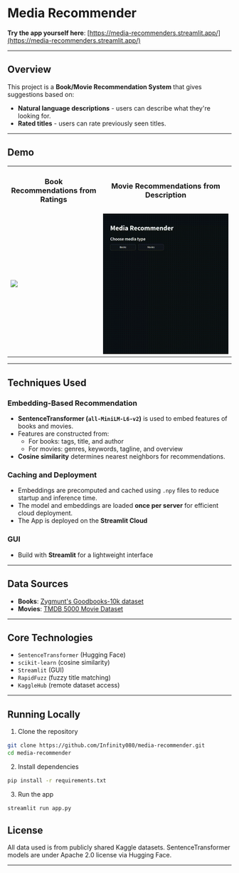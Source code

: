 # Media Recommender

**Try the app yourself here**: [https://media-recommenders.streamlit.app/](https://media-recommenders.streamlit.app/)

---

## Overview

This project is a **Book/Movie Recommendation System** that gives suggestions based on:

- **Natural language descriptions** - users can describe what they're looking for.
- **Rated titles** - users can rate previously seen titles.

---

## Demo

<table>
  <tr>
    <td align="center"><h3>Book Recommendations from Ratings</h3></td>
    <td align="center"><h3>Movie Recommendations from Description</h3></td>
  </tr>
  <tr>
    <td><img src="assets/books.gif" width="600"/></td>
    <td><img src="assets/movies.gif" width="600"/></td>
  </tr>
</table>

---

## Techniques Used

### Embedding-Based Recommendation

- **SentenceTransformer (`all-MiniLM-L6-v2`)** is used to embed features of books and movies.
- Features are constructed from:
  - For books: tags, title, and author
  - For movies: genres, keywords, tagline, and overview
- **Cosine similarity** determines nearest neighbors for recommendations.

### Caching and Deployment

- Embeddings are precomputed and cached using `.npy` files to reduce startup and inference time.
- The model and embeddings are loaded **once per server** for efficient cloud deployment.
- The App is deployed on the **Streamlit Cloud**

### GUI

- Build with **Streamlit** for a lightweight interface

---

## Data Sources

- **Books**: [Zygmunt's Goodbooks-10k dataset](https://www.kaggle.com/datasets/zygmunt/goodbooks-10k)
- **Movies**: [TMDB 5000 Movie Dataset](https://www.kaggle.com/datasets/tmdb/tmdb-movie-metadata)

---

## Core Technologies

- `SentenceTransformer` (Hugging Face)
- `scikit-learn` (cosine similarity)
- `Streamlit` (GUI)
- `RapidFuzz` (fuzzy title matching)
- `KaggleHub` (remote dataset access)

---

## Running Locally

1. Clone the repository

```bash
git clone https://github.com/Infinity080/media-recommender.git
cd media-recommender
```

2. Install dependencies

```bash
pip install -r requirements.txt
```

3. Run the app

```bash
streamlit run app.py
```

## License

All data used is from publicly shared Kaggle datasets. SentenceTransformer models are under Apache 2.0 license via Hugging Face.

---
